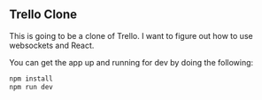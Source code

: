 ## Trello Clone

This is going to be a clone of Trello. I want to figure out how to use websockets and React.

You can get the app up and running for dev by doing the following:
```sh
npm install
npm run dev
```
